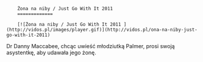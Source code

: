 
        Żona na niby / Just Go With It 2011 
        =============
        
        [![Żona na niby / Just Go With It 2011 ](http://vidos.pl/images/player.gif)](http://vidos.pl/ona-na-niby-just-go-with-it-2011)
        
        
 Dr Danny Maccabee, chcąc uwieść młodziutką Palmer, prosi swoją asystentkę, aby udawała jego żonę. 
    